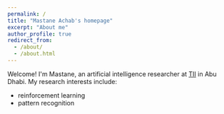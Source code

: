 ```yaml
---
permalink: /
title: "Mastane Achab's homepage"
excerpt: "About me"
author_profile: true
redirect_from:
  - /about/
  - /about.html
---
```


Welcome! I'm Mastane, an artificial intelligence researcher at <a href='https://www.tii.ae/'>TII</a> in Abu Dhabi.
My research interests include:
<!-- * ranking data -->
* reinforcement learning <!-- (distributional) reinforcement learning -->
* pattern recognition  <!-- optimization | the checkered regression model -->


<!-- <img src="https://mastane.github.io/images/rotating_plot_00_xor.gif" width="100%" height="100%"> -->
